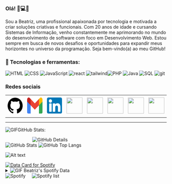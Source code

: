### Olá! 👋💻👩

Sou a Beatriz, uma profissional apaixonada por tecnologia e motivada a criar soluções criativas e funcionais. Com 20 anos de idade e cursando Sistemas de Informação, venho constantemente me aprimorando no mundo do desenvolvimento de software com foco em Desenvolvimento Web. Estou sempre em busca de novos desafios e oportunidades para expandir meus horizontes no universo da programação. Seja bem-vindo(a) ao meu GitHub!

<h3>🚀 Tecnologias e ferramentas:</h3>


![HTML](https://img.icons8.com/color/48/000000/html-5--v1.png) ![CSS](https://img.icons8.com/color/48/000000/css3.png) ![JavaScript](https://img.icons8.com/color/48/000000/javascript--v1.png) ![react](https://github.com/beatrizac03/beatrizac03/assets/134962161/4ab09ea9-cfa4-43d8-9b9d-55ff3212e98d) ![tailwind](https://github.com/beatrizac03/beatrizac03/assets/134962161/6f0f97ba-fe05-43b7-8766-6ecf47b4eefe)![PHP](https://img.icons8.com/color/48/000000/php.png) ![Java](https://img.icons8.com/color/48/000000/java-coffee-cup-logo--v1.png) ![SQL](https://img.icons8.com/color/48/000000/sql.png) ![git](https://github.com/beatrizac03/beatrizac03/assets/134962161/292db889-7e1d-47a4-9741-fd2262922c14)


<h3>Redes sociais</h3>

<div align="center">
<table>
<tr>
 <td align="center" colspan="11"></td>
</tr> 
<tr>
<td><a href="https://github.com/beatrizac03" target="_blank"><img src="https://github.com/beatrizac03/beatrizac03/blob/main/png/github.png" width="50px" height="50px"/></a>
</td>
<td><a href="mailto:beatrizaguiarc14@gmail.com" target="_blank"><img src="https://github.com/beatrizac03/beatrizac03/blob/main/png/gmail3.png" width="50px" height="50px"/></a>
</td>
<td><a href="https://www.linkedin.com/in/beatriz-aguiar-campos-519286233/?originalSubdomain=br" target="_blank"><img src="https://github.com/beatrizac03/beatrizac03/blob/main/png/linkedin.png" width="50px" height="50px"/></a>
</td>
<td><a href="http://lattes.cnpq.br/1208427665892059" target="_blank"><img src="https://github.com/beatrizac03/beatrizac03/blob/main/img/lattes2.png?raw=true" width="50px" height="50px"/></a>
</td>
<td><a href="https://discordapp.com/users/959151773728251914" target="_blank"><img src="https://github.com/beatrizac03/beatrizac03/blob/main/img/discord2.png?raw=true" width="50px" height="50px"/></a>
</td>
<td><a href="https://www.skoob.com.br/perfil/Aramuni" target="_blank"><img src="https://github.com/beatrizac03/beatrizac03/blob/main/img/skoob2.png?raw=true" width="50px" height="50px"/></a>
</td>
<td><a href="https://scholar.google.com.br/citations?user=OARYxSYAAAAJ&hl=pt-BR&oi=ao" target="_blank"><img src="https://github.com/beatrizac03/beatrizac03/blob/main/img/scholar2.png?raw=true" width="50px" height="50px"/></a>
</td>
<td><a href="https://calendly.com/aramuni/" target="_blank"><img src="https://github.com/beatrizac03/beatrizac03/blob/main/img/calendar2.png?raw=true" width="50px" height="50px"/></a>
</td>
</tr>
<tr>
 <td align="center" colspan="11"></td>
</tr> 
</table>

</div>

----

<img height="20" alt="GIF" src="https://github.com/beatrizac03/beatrizac03/blob/main/img/graphic.gif?raw=true"/>GitHub Stats:

<div>
<img align="right" alt="GitHub Details" width="420px" src="http://github-profile-summary-cards.vercel.app/api/cards/profile-details?username=beatrizac03&theme=github_dark"/>
<!--- <img alt="GitHub Commits" width="200px" src="http://github-profile-summary-cards.vercel.app/api/cards/productive-time?username=joaopauloaramuni&theme=github_dark"/> -->
<img alt="GitHub Stats" width="200px" src="http://github-profile-summary-cards.vercel.app/api/cards/stats?username=beatrizac03&theme=github_dark"/>
<img alt="GitHub Top Langs" width="200px" src="http://github-profile-summary-cards.vercel.app/api/cards/repos-per-language?username=beatrizac03&theme=github_dark"/>
</div>

![Alt text](https://spotify-recently-played-readme.vercel.app/api?user=szbya13sz)

<a href="https://data-card-for-spotify.herokuapp.com/card?user_id=szbya13sz">
  <img src="https://data-card-for-spotify.herokuapp.com/api/card?user_id=szbya13sz" alt="Data Card for Spotify">
</a>


<div>
<div>
<details>
<summary><img height="20" alt="GIF" src="https://github.com/joaopauloaramuni/joaopauloaramuni/blob/main/img/spotify.gif?raw=true"/> Beatriz's Spotify Data</summary>
<img src="https://data-card-for-spotify.herokuapp.com/card?user_id=szbya13sz" alt="Data Card for Spotify">
</details>
</div>

<div>
<img alt="Spotify" width="200px" height="270px" src="https://spotify-github-profile.vercel.app/api/view?uid=22lih5eniohc7dawfxohlo7wy&cover_image=true&theme=default"/> &nbsp; &nbsp; 
<img alt="Spotify list" width="200px" height="270px" src="https://spotify-recently-played-readme.vercel.app/api?user=szbya13sz"/>
</div>

</div>
